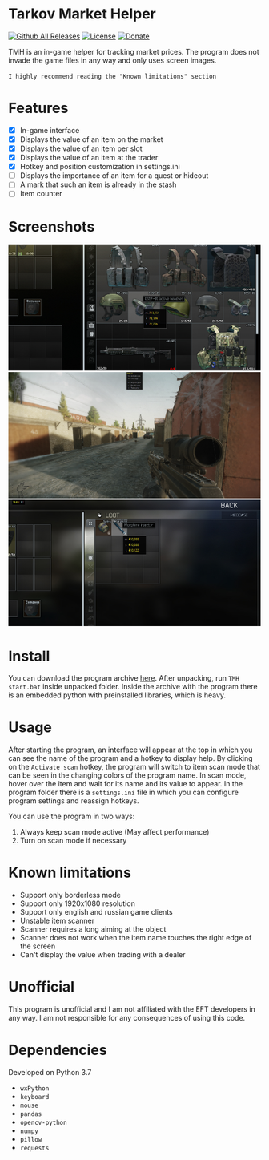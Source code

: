 Tarkov Market Helper
=========
[![Github All Releases](https://img.shields.io/github/downloads/null-architect/tarkov-market-helper/total.svg)](https://github.com/null-architect/tarkov-market-helper/releases/latest/download/tarkov.market.helper.v1.0.2.zip)
[![License](https://img.shields.io/badge/license-MIT-brightgreen)](https://github.com/null-architect/tarkov-market-helper/blob/master/LICENSE.txt)
[![Donate](https://img.shields.io/badge/donate-PayPal-yellow)](https://www.paypal.com/paypalme/nullarchitect)

TMH is an in-game helper for tracking market prices. The program does not invade the game files in any way and only uses screen images.

`I highly recommend reading the "Known limitations" section`

Features
=========
- [x] In-game interface
- [x] Displays the value of an item on the market
- [x] Displays the value of an item per slot
- [x] Displays the value of an item at the trader
- [x] Hotkey and position customization in settings.ini
- [ ] Displays the importance of an item for a quest or hideout
- [ ] A mark that such an item is already in the stash
- [ ] Item counter

Screenshots
=========
![Screenshots1](Screenshots/image1.jpg)
![Screenshots2](Screenshots/image2.jpg)
![Screenshots3](Screenshots/image3.jpg)

Install
=========
You can download the program archive [here](https://github.com/null-architect/tarkov-market-helper/releases/latest/download/tarkov.market.helper.v1.0.2.zip). After unpacking, run `TMH start.bat` inside unpacked folder. Inside the archive with the program there is an embedded python with preinstalled libraries, which is heavy.

Usage
=========
After starting the program, an interface will appear at the top in which you can see the name of the program and a hotkey to display help. By clicking on the `Activate scan` hotkey, the program will switch to item scan mode that can be seen in the changing colors of the program name. In scan mode, hover over the item and wait for its name and its value to appear. In the program folder there is a `settings.ini` file in which you can configure program settings and reassign hotkeys.

You can use the program in two ways:
1) Always keep scan mode active (May affect performance)
2) Turn on scan mode if necessary

Known limitations
=========
- Support only borderless mode
- Support only 1920x1080 resolution
- Support only english and russian game clients
- Unstable item scanner
- Scanner requires a long aiming at the object
- Scanner does not work when the item name touches the right edge of the screen
- Can't display the value when trading with a dealer

Unofficial
=========
This program is unofficial and I am not affiliated with the EFT developers in any way. I am not responsible for any consequences of using this code.


Dependencies
=========
Developed on Python 3.7
- `wxPython`
- `keyboard`
- `mouse`
- `pandas`
- `opencv-python`
- `numpy`
- `pillow`
- `requests`